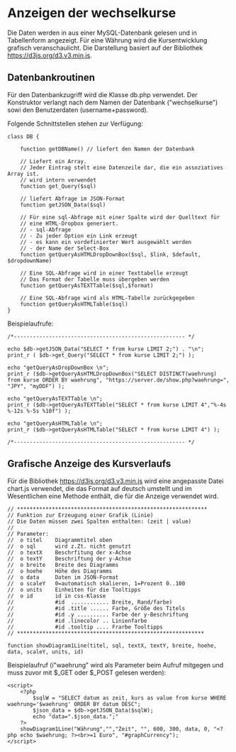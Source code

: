# Anzeigen der wechselkurse


Die Daten werden in aus einer MySQL-Datenbank gelesen und in Tabellenform angezeigt. Für eine Währung wird die Kursentwicklung grafisch veranschaulicht. Die Darstellung basiert auf der Bibliothek https://d3js.org/d3.v3.min.js. 


## Datenbankroutinen

Für den Datenbankzugriff wird die Klasse db.php verwendet. Der Konstruktor
verlangt nach dem Namen der Datenbank ("wechselkurse") sowi den Benutzerdaten
(username+password).

Folgende Schnittstellen stehen zur Verfügung:

```
class DB {
    
    function getDBName() // liefert den Namen der Datenbank
    
    // Liefert ein Array.
    // Jeder Eintrag stelt eine Datenzeile dar, die ein assoziatives Array ist.
    // wird intern verwendet
    function get_Query($sql) 
    
    // liefert Abfrage im JSON-Format 
    function getJSON_Data($sql) 
    
    // Für eine sql-Abfrage mit einer Spalte wird der Quelltext für 
    // eine HTML-Dropbox generiert.
    // - sql-Abfrage
    // - Zu jeder Option ein Link erzeugt
    // - es kann ein vordefinierter Wert ausgewählt werden
    // - der Name der Select-Box 
    function getQueryAsHTMLDropDownBox($sql, $link, $default, $dropdownName) 
    
    // Eine SQL-Abfrage wird in einer Texttabelle erzeugt
    // Das Format der Tabelle muss übergeben werden
    function getQueryAsTEXTTable($sql,$format) 

    // Eine SQL-Abfrage wird als HTML-Tabelle zurückgegeben
    function getQueryAsHTMLTable($sql)         
}
```

Beispielaufrufe:

```
/*------------------------------------------------------ */

echo $db->getJSON_Data("SELECT * from kurse LIMIT 2;") . "\n";
print_r ( $db->get_Query("SELECT * from kurse LIMIT 2;") );

echo "getQueryAsDropDownBox \n";
print_r ($db->getQueryAsHTMLDropDownBox("SELECT DISTINCT(waehrung) from kurse ORDER BY waehrung", "https://server.de/show.php?waehrung=", "JPY", "myDDF") );

echo "getQueryAsTEXTTable \n";
print_r ($db->getQueryAsTEXTTable("SELECT * from kurse LIMIT 4","%-4s %-12s %-5s %10f") );

echo "getQueryAsHTMLTable \n";
print_r ($db->getQueryAsHTMLTable("SELECT * from kurse LIMIT 4") );

/*------------------------------------------------------ */
```

## Grafische Anzeige des Kursverlaufs

Für die Bibliothek https://d3js.org/d3.v3.min.js wird eine angepasste Datei
chart.js verwendet, die das Format auf deutsch umstellt und im Wesentlichen
eine Methode enthält, die für die Anzeige verwendet wird.

```
// ************************************************************
// Funktion zur Erzeugung einer Grafik (Linie)
// Die Daten müssen zwei Spalten enthalten: (zeit | value)
//
// Parameter:
//  o titel    Diagrammtitel oben
//  o sql      wird z.Zt. nicht genutzt
//  o textX    Beschrfitung der x-Achse
//  o textY    Beschriftung der y-Achse
//  o breite   Breite des Diagramms
//  o hoehe    Höhe des Diagramms
//  o data     Daten im JSON-Format
//  o scaleY   0=automatisch skalieren, 1=Prozent 0..100
//  o units    Einheiten für die Tooltipps
//  o id       id in css-Klasse
//             #id  ............ Breite, Rand/farbe)
//             #id .title ...... Farbe, Größe des Titels
//             #id .y .......... Farbe der y-Beschriftung
//             #id .linecolor .. Linienfarbe
//             #id .tooltip .... Frarbe Tooltipps
// ***********************************************************

function showDiagram1Line(titel, sql, textX, textY, breite, hoehe, data, scaleY, units, id) 
```

Beispielaufruf (i"waehrung" wird als Parameter beim Aufruf mitgegen und muss
        zuvor mit $_GET oder $_POST gelesen werden):
```
<script>
    <?php 
        $sqlW = "SELECT datum as zeit, kurs as value from kurse WHERE waehrung='$waehrung' ORDER BY datum DESC";
        $json_data = $db->getJSON_Data($sqlW);
        echo "data=".$json_data.";" 
    ?>
    showDiagram1Line("Währung","","Zeit", "", 600, 300, data, 0, "<?php echo $waehrung; ?><br>=1 Euro", "#graphCurrency");
</script>
```




